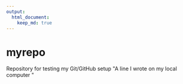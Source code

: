 ```yaml
---
output: 
  html_document: 
    keep_md: true
---
```

# myrepo
Repository for testing my Git/GitHub setup
"A line I wrote on my local computer  " 
